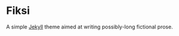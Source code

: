 
Fiksi
=====

A simple [Jekyll](http://jekyllrb.com) theme aimed at writing possibly-long fictional prose.

